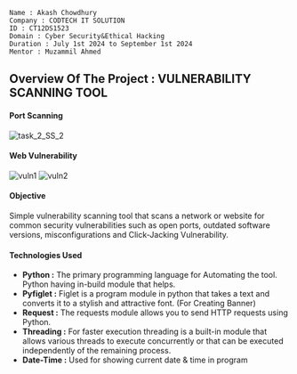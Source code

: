 ```
Name : Akash Chowdhury
Company : CODTECH IT SOLUTION
ID : CT12DS1523
Domain : Cyber Security&Ethical Hacking
Duration : July 1st 2024 to September 1st 2024
Mentor : Muzammil Ahmed
```
## Overview Of The Project : VULNERABILITY SCANNING TOOL
####  Port Scanning
![task_2_SS_2](https://github.com/user-attachments/assets/1e211e3e-3516-4daf-b187-bb67e7569a26)
####  Web Vulnerability
![vuln1](https://github.com/user-attachments/assets/3eb1c9f4-cc0a-40a4-a0fa-6ce5173937a5)
![vuln2](https://github.com/user-attachments/assets/0da13f04-00d2-43e2-a7b3-0869927cbe9c)
#### Objective
Simple vulnerability scanning tool that scans a network or website for common security vulnerabilities such as open ports, outdated software versions, misconfigurations and Click-Jacking Vulnerability.
#### Technologies Used
- **Python :** The primary programming language for Automating the tool. Python having in-build module that helps.
- **Pyfiglet :** Figlet is a program module in python that takes a text and converts it to a stylish and attractive font. (For Creating Banner)
- **Request :** The requests module allows you to send HTTP requests using Python.
- **Threading :** For faster execution threading is a built-in module that allows various threads to execute concurrently or that can be executed independently of the remaining process.
- **Date-Time :** Used for showing current date & time in program


